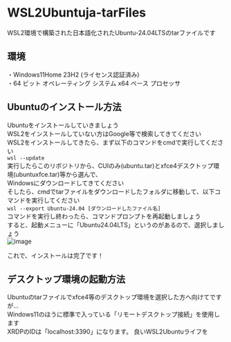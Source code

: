 # WSL2Ubuntuja-tarFiles
WSL2環境で構築された日本語化されたUbuntu-24.04LTSのtarファイルです  
## 環境
・Windows11Home 23H2 (ライセンス認証済み)  
・64 ビット オペレーティング システム x64 ベース プロセッサ  

## Ubuntuのインストール方法
Ubuntuをインストールしていきましょう  
WSL2をインストールしていない方はGoogle等で検索してきてください  
WSL2をインストールしてきたら、まず以下のコマンドをcmdで実行してください  
`` wsl --update ``   
実行したらこのリポジトリから、CUIのみ(ubuntu.tar)とxfce4デスクトップ環境(ubuntuxfce.tar)等から選んで、  
Windowsにダウンロードしてきてください  
そしたら、cmdでtarファイルをダウンロードしたフォルダに移動して、以下コマンドを実行してください  
`` wsl --export Ubuntu-24.04 [ダウンロードしたファイル名] ``  
コマンドを実行し終わったら、コマンドプロンプトを再起動しましょう  
すると、起動メニューに「Ubuntu24.04LTS」というのがあるので、選択しましょう  
![image](https://github.com/Kawaharu869/WSL2Ubuntuja-tarFiles/assets/116153360/8096f7db-5100-4802-a220-a9dc1828dafc)  

これで、インストールは完了です！  
## デスクトップ環境の起動方法
Ubuntuのtarファイルでxfce4等のデスクトップ環境を選択した方へ向けてですが...  
Windows11のほうに標準で入っている「リモートデスクトップ接続」を使用します  
XRDPのIDは「localhost:3390」になります。
良いWSL2Ubuntuライフを
